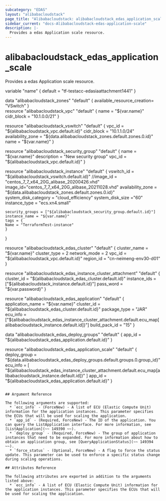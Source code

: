 ```yaml
---
subcategory: "EDAS"
layout: "alibabacloudstack"
page_title: "Alibabacloudstack: alibabacloudstack_edas_application_scale"
sidebar_current: "docs-Alibabacloudstack-edas-application-scale"
description: |-
  Provides a edas Application scale resource.
---
```


# alibabacloudstack_edas_application_scale


Provides a edas Application scale resource.

variable "name" {
	default = "tf-testacc-edasiaattachment1441"
}

data "alibabacloudstack_zones" "default" {
	available_resource_creation= "VSwitch"
}	
resource "alibabacloudstack_vpc" "default" {
	name = "${var.name}"
	cidr_block = "10.1.0.0/21"
}

resource "alibabacloudstack_vswitch" "default" {
	vpc_id = "${alibabacloudstack_vpc.default.id}"
	cidr_block = "10.1.1.0/24"
	availability_zone = "${data.alibabacloudstack_zones.default.zones.0.id}"
	name = "${var.name}"
}

resource "alibabacloudstack_security_group" "default" {
	name = "${var.name}"
	description = "New security group"
	vpc_id = "${alibabacloudstack_vpc.default.id}"
}

resource "alibabacloudstack_instance" "default" {
	vswitch_id = "${alibabacloudstack_vswitch.default.id}"
	//image_id = "centos_7_7_x64_20G_alibase_20200426.vhd"
	image_id="centos_7_7_x64_20G_alibase_20211028.vhd"
	availability_zone = "${data.alibabacloudstack_zones.default.zones.0.id}"
	system_disk_category = "cloud_efficiency"
	system_disk_size ="60"
	instance_type = "ecs.xn4.small"

	security_groups = ["${alibabacloudstack_security_group.default.id}"]
	instance_name = "${var.name}"
	tags = {
	Name = "TerraformTest-instance"
	}
}

resource "alibabacloudstack_edas_cluster" "default" {
	cluster_name = "${var.name}"
	cluster_type = 2
	network_mode = 2
	vpc_id       = "${alibabacloudstack_vpc.default.id}"
	region_id    = "cn-neimeng-env30-d01"
}

resource "alibabacloudstack_edas_instance_cluster_attachment" "default" {
	cluster_id = "${alibabacloudstack_edas_cluster.default.id}"
	instance_ids = ["${alibabacloudstack_instance.default.id}"]
	pass_word = "${var.password}"
}

resource "alibabacloudstack_edas_application" "default" {
	application_name = "${var.name}"
	cluster_id = "${alibabacloudstack_edas_cluster.default.id}"
	package_type = "JAR"
	ecu_info = ["${alibabacloudstack_edas_instance_cluster_attachment.default.ecu_map[alibabacloudstack_instance.default.id]}"]
	build_pack_id = "15"
}

data "alibabacloudstack_edas_deploy_groups" "default" {
	app_id = "${alibabacloudstack_edas_application.default.id}"
}
		

resource "alibabacloudstack_edas_application_scale" "default" {
  deploy_group = "${data.alibabacloudstack_edas_deploy_groups.default.groups.0.group_id}"
  ecu_info = [
               "${alibabacloudstack_edas_instance_cluster_attachment.default.ecu_map[alibabacloudstack_instance.default.id]}"
             ]
  app_id = "${alibabacloudstack_edas_application.default.id}"
}
```

## Argument Reference

The following arguments are supported:
  * `ecc_info` - (ForceNew) - A list of ECU (Elastic Compute Unit) information for the application instances. This parameter specifies the ECUs that will be used for scaling the application.
  * `app_id` - (Required, ForceNew) - The ID of the application. You can query the ListApplication interface. For more information, see [ListApplication](~~ 149390 ~~).
  * `deploy_group` - (Required, ForceNew) - The group of application instances that need to be expanded. For more information about how to obtain an application group, see [QueryApplicationStatus](~~ 149394 ~~).
  * `force_status` - (Optional, ForceNew) - A flag to force the status update. This parameter can be used to enforce a specific status change during scaling operations.

## Attributes Reference

The following attributes are exported in addition to the arguments listed above:
  * `ecc_info` - A list of ECU (Elastic Compute Unit) information for the application instances. This parameter specifies the ECUs that will be used for scaling the application.
